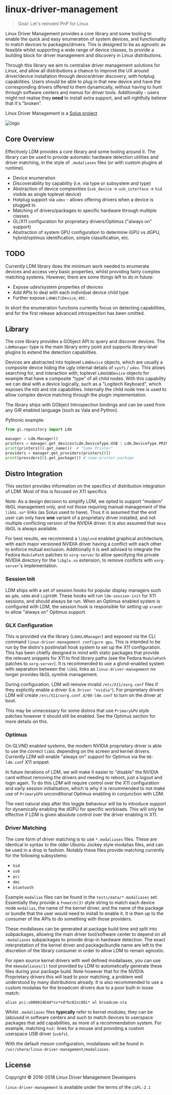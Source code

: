 # linux-driver-management

> Goal: Let's reinvent PnP for Linux

Linux Driver Management provides a core library and some tooling to enable the quick and easy enumeration of system devices, and functionality to match devices to packages/drivers. This is designed to be as agnostic as feasible whilst supporting a wide range of device classes, to provide a building block for driver management and discovery in Linux distributions.

Through this library we aim to centralise driver management solutions for Linux, and allow all distributions a chance to improve the UX around driver/device installation through device/driver discovery, with hotplug capabilities. Users should be able to plug in that new device and have the corresponding drivers offered to them dynamically, without having to hunt through software centers and menus for driver tools. Additionally - users might not realise they **need** to install extra support, and will rightfully believe that it's "broken".

Linux Driver Management is a [Solus project](https://solus-project.com/)

![logo](https://build.solus-project.com/logo.png)

## Core Overview

Effectively LDM provides a core library and some tooling around it. The library can be used to provide automatic hardware detection utilities and driver matching, in the style of `.modaliases` files (or with custom plugins at runtime).

 - Device enumeration
 - Discoverability by capability (i.e. via type or subsystem and type)
 - Abstraction of device complexities (`usb_device` -> `usb_interface` -> `hid` visible as single toplevel device)
 - Hotplug support via `udev` - allows offering drivers when a device is plugged in.
 - Matching of drivers/packages to specific hardware through multiple classes
 - GL/X11 configuration for proprietary drivers/Optimus ("always on" support)
 - Abstraction of system GPU configuration to determine iGPU vs dGPU, hybrid/optimus identification, simple classification, etc.

## TODO

Currently LDM library does the minimum work needed to enumerate devices and access very basic properties, whilst providing fairly complex matching systems. However, there are some things left to do in future:

 - Expose udev/system properties of devices
 - Add APIs to deal with each individual device child type
 - Further expose `LdmWifiDevice`, etc.

In short the enumeration functions currently focus on detecting capabilities, and for the first release advanced introspection has been omitted.


## Library

The core library provides a GObject API to query and discover devices. The `LdmManager` type is the main library entry point and supports library-level plugins to extend the detection capabilities. 

Devices are abstracted into toplevel `LdmDevice` objects, which are usually a composite device hiding the ugly internal details of `sysfs` / `udev`. This allows searching for, and interaction with, toplevel `LdmUSBDevice` objects for example that have a composite "type" of all child nodes. With this capability we can deal with a device logically, such as a "Logitech Keyboard", which exposes the `HID` and `USB` capabilities. Internally the child node tree is used to allow complex device matching through the plugin implementation.

The library ships with GObject Introspection bindings and can be used from any GIR enabled language (such as Vala and Python).

Pythonic example:

```python
from gi.repository import Ldm

manager = Ldm.Manager()
printers = manager.get_devices(Ldm.DeviceType.USB | Ldm.DeviceType.PRINTER)
print(printers[0].get_name())  # "Some Printer"
providers = manager.get_providers(printers[0])
print(providers[0].get_package()) # some-printer-package
```

## Distro Integration

This section provides information on the specifics of distribution integration of LDM. Most of this is focused on X11 specifics.

Note: As a design decision to simplify LDM, we opted to support "modern" libGL management only, and not those requiring manual management of the `libGL.so*` links (as Solus used to have). Thus it is assumed that the end user can only have **one** variant of a proprietary driver installed, and not multiple conflicting version of the NVIDIA driver. It is also assumed that `mesa` libGL is always available.

For best results, we recommend a `libglvnd` enabled graphical architecture, with each major versioned NVIDIA driver having a conflict with each other to enforce mutual exclusion. Additionally it is well advised to integrate the Fedora `ModulePath` patches to `xorg-server` to allow specifying the private NVIDIA directory for the `libglx.so` extension, to remove conflicts with `xorg-server`'s implementation.

### Session Init

LDM ships with a set of session hooks for popular display managers such as `gdm`, `sddm` and `LightDM`. These hooks will run `ldm-session-init` for X11 sessions, and should always be run. When an Optimus enabled system is configured with LDM, the session hook is responsible for setting up `xrandr` to allow "always on" Optimus support.

### GLX Configuration

This is provided via the library (`LdmGLXManager`) and exposed via the CLI command `linux-driver-management configure gpu`. This is intended to be run by the distro's postinstall hook system to set up the X11 configuration. This has been chiefly designed in mind with static packages that provide the relevant snippets for X11 to find library paths (see the Fedora `ModulePath` patches to `xorg-server`). It is recommended to use a glvnd-enabled system with separation between the `libGL` links as `linux-driver-management` no longer provides libGL symlink management.

During configuration, LDM will remove invalid `/etc/X11/xorg.conf` files if they explicitly enable a driver (i.e. `Driver "nvidia"`). For proprietary drivers LDM will create `/etc/X11/xorg.conf.d/00-ldm.conf` to turn on the driver at boot.

This may be unnecessary for some distros that use `PrimaryGPU` style patches however it should still be enabled. See the Optimus section for more details on this.

### Optimus

On GLVND enabled systems, the modern NVIDIA proprietary driver is able to use the correct `libGL` depending on the screen and kernel drivers. Currently LDM will enable "always on" support for Optimus via the `00-ldm.conf` X11 snippet.

In future iterations of LDM, we will make it easier to "disable" the NVIDIA card without removing the drivers and needing to reboot, just a logout and login again. To do this LDM will require control over the X11 configuration and early session initialisation, which is why it is recommended to not make use of `PrimaryGPU` unconditional Optimus enabling in conjunction with LDM.

The next natural step after this toggle behaviour will be to introduce support for dynamically enabling the dGPU for specific workloads. This will only be effective if LDM is given absolute control over the driver enabling in X11.

### Driver Matching

The core form of driver matching is to use `*.modaliases` files. These are identical in syntax to the older Ubuntu Jockey style modalias files, and can be used in a drop in fashion. Notably these files provide matching currently for the following subsystems:

 - `hid`
 - `usb`
 - `pci`
 - `dmi`
 - `bluetooth`

Example `modalias` files can be found in the `tests/data/*.modaliases` set. Essentially they provide a `fnmatch(3)` style string to match each device node `modalias`, the name of the kernel driver, and the name of the package or bundle that the user would need to install to enable it. It is then up to the consumer of the APIs to do something with those providers.

These modaliases can be generated at package build time and split into subpackages, allowing the main driver tool/software center to depend on all `-modaliases` subpackages to provide drop-in hardware detection. The exact interpretation of the kernel driver and package/bundle name are left to the discretion of the library consumer in order to allow LDM to remain agnostic.

For open source kernel drivers with well defined modaliases, you can use the `mkmodaliases(1)` tool provided by LDM to automatically generate these files during your package build. Note however that for the NVIDIA Proprietary drivers this will lead to poor matching, a problem well understood by many distributions already. It is also recommended to use a custom modalias for the broadcom drivers due to a poor built-in loose match:

```
alias pci:v000014E4d*sv*sd*bc02sc80i* wl broadcom-sta
```

Whilst `.modaliases` files **typically** refer to kernel modules, they can be (ab)used in software centers and such to match devices to userspace packages that add capabilities, as more of a recommendation system. For example, matching `hid:` lines for a mouse and providing a custom userspace USB driver (`usbfs`).

With the default meson configuration, modaliases will be found in `/usr/share/linux-driver-management/modaliases`.


License
-------

Copyright © 2016-2018 Linux Driver Management Developers

`linux-driver-management` is available under the terms of the `LGPL-2.1`
